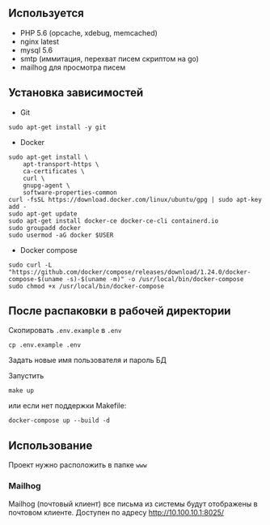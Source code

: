 ## Используется
- PHP 5.6 (opcache, xdebug, memcached)
- nginx latest
- mysql 5.6
- smtp (иммитация, перехват писем скриптом на go)
- mailhog для просмотра писем

## Установка зависимостей
- Git
```
sudo apt-get install -y git
```
- Docker
```
sudo apt-get install \
    apt-transport-https \
    ca-certificates \
    curl \
    gnupg-agent \
    software-properties-common
curl -fsSL https://download.docker.com/linux/ubuntu/gpg | sudo apt-key add -
sudo apt-get update
sudo apt-get install docker-ce docker-ce-cli containerd.io
sudo groupadd docker
sudo usermod -aG docker $USER
```

- Docker compose
```
sudo curl -L "https://github.com/docker/compose/releases/download/1.24.0/docker-compose-$(uname -s)-$(uname -m)" -o /usr/local/bin/docker-compose
sudo chmod +x /usr/local/bin/docker-compose
```

## После распаковки в рабочей директории

Скопировать `.env.example` в `.env`

```
cp .env.example .env
```
Задать новые имя пользователя и пароль БД

Запустить
```
make up
```

или если нет поддержки Makefile:

```
docker-compose up --build -d
```

## Использование

Проект нужно расположить в папке `www`

### Mailhog 
Mailhog (почтовый клиент) все письма из системы будут отображены в почтовом клиенте. Доступен по адресу http://10.100.10.1:8025/
